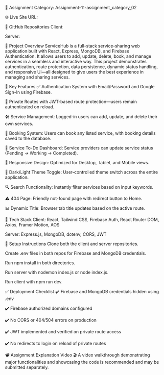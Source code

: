 📁 Assignment Category: Assignment-11-assignment_category_02

🌐 Live Site URL: 

📝 GitHub Repositories
Client: 

Server: 

🚀 Project Overview
ServiceHub is a full-stack service-sharing web application built with React, Express, MongoDB, and Firebase Authentication. It allows users to add, update, delete, book, and manage services in a seamless and interactive way. This project demonstrates authentication, route protection, data persistence, dynamic status handling, and responsive UI—all designed to give users the best experience in managing and sharing services.

🔑 Key Features
✅ Authentication System with Email/Password and Google Sign-In using Firebase.

🔐 Private Routes with JWT-based route protection—users remain authenticated on reload.

🛠️ Service Management: Logged-in users can add, update, and delete their own services.

📆 Booking System: Users can book any listed service, with booking details saved to the database.

🔄 Service To-Do Dashboard: Service providers can update service status (Pending → Working → Completed).

📱 Responsive Design: Optimized for Desktop, Tablet, and Mobile views.

🎨 Dark/Light Theme Toggle: User-controlled theme switch across the entire application.

🔍 Search Functionality: Instantly filter services based on input keywords.

⚠️ 404 Page: Friendly not-found page with redirect button to Home.

📊 Dynamic Title: Browser tab title updates based on the active route.

📁 Tech Stack
Client: React, Tailwind CSS, Firebase Auth, React Router DOM, Axios, Framer Motion, AOS

Server: Express.js, MongoDB, dotenv, CORS, JWT

📌 Setup Instructions
Clone both the client and server repositories.

Create .env files in both repos for Firebase and MongoDB credentials.

Run npm install in both directories.

Run server with nodemon index.js or node index.js.

Run client with npm run dev.

✅ Deployment Checklist
✔️ Firebase and MongoDB credentials hidden using .env

✔️ Firebase authorized domains configured

✔️ No CORS or 404/504 errors on production

✔️ JWT implemented and verified on private route access

✔️ No redirects to login on reload of private routes 

📽️ Assignment Explanation Video
🎬 A video walkthrough demonstrating major functionalities and showcasing the code is recommended and may be submitted separately.